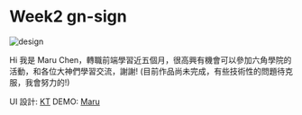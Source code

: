 # Week2 gn-sign

![design](https://user-images.githubusercontent.com/109406747/202911305-3a715c38-cdb8-457e-8861-d50071330e1a.png)

Hi 我是 Maru Chen，轉職前端學習近五個月，很高興有機會可以參加六角學院的活動，和各位大神們學習交流，謝謝!
(目前作品尚未完成，有些技術性的問題待克服，我會努力的!)

UI 設計: [KT](https://www.figma.com/file/6ZjDFQSrwRy6OUAXDmJNhz/%E5%B0%8F%E7%B6%A0%E7%B0%BD?node-id=339%3A1268)
DEMO: [Maru](https://smilemaru.github.io/gn-sign/dist/#/)


